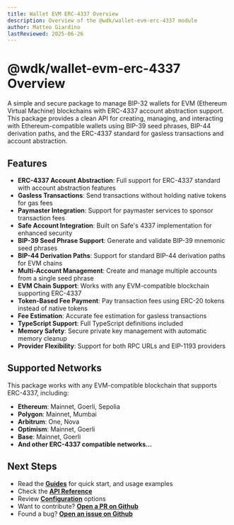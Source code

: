 ```yaml
---
title: Wallet EVM ERC-4337 Overview
description: Overview of the @wdk/wallet-evm-erc-4337 module
author: Matteo Giardino
lastReviewed: 2025-06-26
---
```


# @wdk/wallet-evm-erc-4337 Overview

A simple and secure package to manage BIP-32 wallets for EVM (Ethereum Virtual Machine) blockchains with ERC-4337 account abstraction support. This package provides a clean API for creating, managing, and interacting with Ethereum-compatible wallets using BIP-39 seed phrases, BIP-44 derivation paths, and the ERC-4337 standard for gasless transactions and account abstraction.

## Features

- **ERC-4337 Account Abstraction**: Full support for ERC-4337 standard with account abstraction features
- **Gasless Transactions**: Send transactions without holding native tokens for gas fees
- **Paymaster Integration**: Support for paymaster services to sponsor transaction fees
- **Safe Account Integration**: Built on Safe's 4337 implementation for enhanced security
- **BIP-39 Seed Phrase Support**: Generate and validate BIP-39 mnemonic seed phrases
- **BIP-44 Derivation Paths**: Support for standard BIP-44 derivation paths for EVM chains
- **Multi-Account Management**: Create and manage multiple accounts from a single seed phrase
- **EVM Chain Support**: Works with any EVM-compatible blockchain supporting ERC-4337
- **Token-Based Fee Payment**: Pay transaction fees using ERC-20 tokens instead of native tokens
- **Fee Estimation**: Accurate fee estimation for gasless transactions
- **TypeScript Support**: Full TypeScript definitions included
- **Memory Safety**: Secure private key management with automatic memory cleanup
- **Provider Flexibility**: Support for both RPC URLs and EIP-1193 providers

## Supported Networks

This package works with any EVM-compatible blockchain that supports ERC-4337, including:

- **Ethereum**: Mainnet, Goerli, Sepolia
- **Polygon**: Mainnet, Mumbai
- **Arbitrum**: One, Nova
- **Optimism**: Mainnet, Goerli
- **Base**: Mainnet, Goerli
- **And other ERC-4337 compatible networks...**

## Next Steps

- Read the **[Guides](./guides.md)** for quick start, and usage examples
- Check the **[API Reference](./api-reference.md)** 
- Review **[Configuration](./configuration.md)** options
- Want to contribute? **[Open a PR on Github](https://github.com/tetherto/wdk-wallet-evm-erc-4337)**
- Found a bug? **[Open an issue on Github](https://github.com/tetherto/wdk-wallet-evm-erc-4337/issues)** 